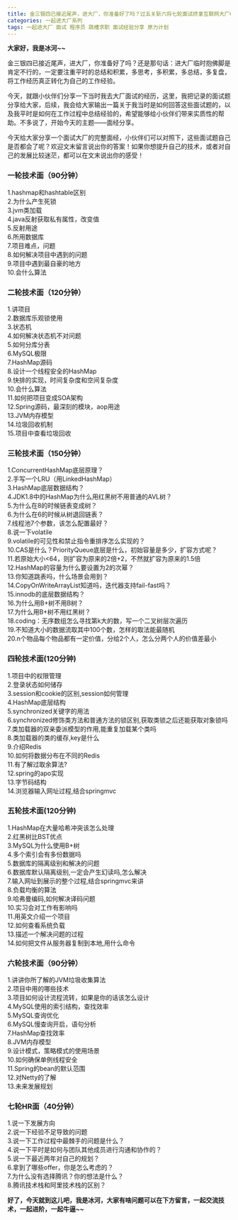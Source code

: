 ```yaml
---
title: 金三银四已接近尾声，进大厂，你准备好了吗？过五关斩六将七轮面试终拿互联网大厂Offer！！（建议收藏）
categories: 一起进大厂系列
tags: 一起进大厂 面试 程序员 跳槽求职 面试经验分享 原力计划
---
```

**大家好，我是冰河~~**

金三银四已接近尾声，进大厂，你准备好了吗？还是那句话：进大厂临时抱佛脚是肯定不行的，一定要注重平时的总结和积累，多思考，多积累，多总结，多复盘，将工作经历真正转化为自己的工作经验。

今天，就跟小伙伴们分享一下当时我去大厂面试的经历，这里，我把记录的面试题分享给大家，后续，我会给大家输出一篇关于我当时是如何回答这些面试题的，以及我平时是如何在工作过程中总结经验的，希望能够给小伙伴们带来实质性的帮助。不多说了，开始今天的主题——面经分享。

今天给大家分享一个面试大厂的完整面经，小伙伴们可以对照下，这些面试题自己是否都会了呢？欢迎文末留言说出你的答案！如果你想提升自己的技术，或者对自己的发展比较迷茫，都可以在文末说出你的感受！

### 一轮技术面（90分钟）

1.hashmap和hashtable区别  
2.为什么产生死锁  
3.jvm类加载  
4.java反射获取私有属性，改变值  
5.反射用途  
6.所用数据库  
7.项目难点，问题  
8.如何解决项目中遇到的问题  
9.项目中遇到最自豪的地方  
10.会什么算法

### 二轮技术面（120分钟）

1.讲项目  
2.数据库乐观锁使用  
3.状态机  
4.如何解决状态机不对问题  
5.如何分库分表  
6.MySQL极限  
7.HashMap源码  
8.设计一个线程安全的HashMap  
9.快排的实现，时间复杂度和空间复杂度  
10.会什么算法  
11.如何把项目变成SOA架构  
12.Spring源码，最深刻的模块，aop用途  
13.JVM内存模型  
14.垃圾回收机制  
15.项目中查看垃圾回收

### 三轮技术面（150分钟）

1.ConcurrentHashMap底层原理？  
2.手写一个LRU（用LinkedHashMap）  
3.HashMap底层数据结构？  
4.JDK1.8中的HashMap为什么用红黑树不用普通的AVL树？  
5.为什么在8的时候链表变成树？  
6.为什么在6的时候从树退回链表？  
7.线程池7个参数，该怎么配置最好？  
8.说一下volatile  
9.volatile的可见性和禁止指令重排序怎么实现的？  
10.CAS是什么？PriorityQueue底层是什么，初始容量是多少，扩容方式呢？  
11.若原始大小<64，则扩容为原来的2倍+2，不然就扩容为原来的1.5倍  
12.HashMap的容量为什么要设置为2的次幂？  
13.你知道跳表吗，什么场景会用到？  
14.CopyOnWriteArrayList知道吗，迭代器支持fail-fast吗？  
15.innodb的底层数据结构？  
16.为什么用B+树不用B树？  
17.为什么用B+树不用红黑树？  
18.coding：无序数组怎么寻找第k大的数，写一个二叉树层次遍历  
19.不知道大小的数据流取其中100个数，怎样的取法能最随机  
20.n个物品每个物品都有一定价值，分给2个人，怎么分两个人的价值差最小

### 四轮技术面(120分钟)

1.项目中的权限管理  
2.登录状态如何储存  
3.session和cookie的区别,session如何管理  
4.HashMap底层结构  
5.synchronized关键字的用法  
6.synchronized修饰类方法和普通方法的锁区别,获取类锁之后还能获取对象锁吗  
7.类加载器的双亲委派模型的作用,能重复加载某个类吗  
8.类加载器的类的缓存,key是什么  
9.介绍Redis  
10.如何将数据分布在不同的Redis  
11.有了解过取余算法?  
12.spring的apo实现  
13.字节码结构  
14.浏览器输入网址过程,结合springmvc

### 五轮技术面(120分钟)

1.HashMap在大量哈希冲突该怎么处理  
2.红黑树比BST优点  
3.MySQL为什么使用B+树  
4.多个索引会有多份数据吗  
5.数据库的隔离级别和解决的问题  
6.数据库默认隔离级别,一定会产生幻读吗,怎么解决  
7.输入网址到展示的整个过程,结合springmvc来讲  
8.负载均衡的算法  
9.哈弗曼编码,如何解决译码问题  
10.实习会对工作有影响吗  
11.用英文介绍一个项目  
12.如何查看系统负载  
13.描述一个解决问题的过程  
14.如何把文件从服务器复制到本地,用什么命令

### 六轮技术面（90分钟）

1.讲讲你所了解的JVM垃圾收集算法  
2.项目中用的哪些技术  
3.项目如何设计流程流转，如果是你的话该怎么设计  
4.MySQL使用的索引结构，查找效率  
5.MySQL查询优化  
6.MySQL慢查询开启，语句分析  
7.HashMap查找效率  
8.JVM内存模型  
9.设计模式，策略模式的使用场景  
10.如何确保单例线程安全  
11.Spring的bean的默认范围  
12.对Netty的了解  
13.未来发展规划

### 七轮HR面（40分钟）

1.说一下发展方向  
2.说一下经验不足导致的问题  
3.说一下工作过程中最棘手的问题是什么？  
4.说一下平时是如何与团队其他成员进行沟通和协作的？  
5.说一下最近两年对自己的规划？  
6.拿到了哪些offer，你是怎么考虑的？  
7.为什么没有选择腾讯？你的想法是什么？  
8.腾讯技术栈和阿里技术栈的区别？

**好了，今天就到这儿吧，我是冰河，大家有啥问题可以在下方留言，一起交流技术，一起进阶，一起牛逼~~**

